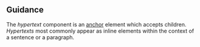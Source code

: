 ## Guidance
The *hypertext* component is an [anchor](https://developer.mozilla.org/en-US/docs/Web/HTML/Element/a) element which accepts children. *Hypertexts* most commonly appear as inline elements within the context of a sentence or a paragraph.

